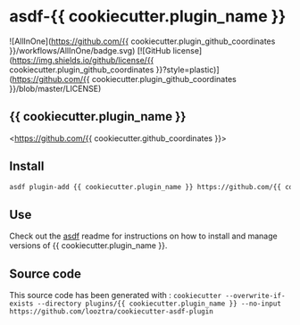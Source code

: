 # asdf-{{ cookiecutter.plugin_name }}

![AllInOne](https://github.com/{{ cookiecutter.plugin_github_coordinates }}/workflows/AllInOne/badge.svg)
[![GitHub license](https://img.shields.io/github/license/{{ cookiecutter.plugin_github_coordinates }}?style=plastic)](https://github.com/{{ cookiecutter.plugin_github_coordinates }}/blob/master/LICENSE)

## {{ cookiecutter.plugin_name }}

<https://github.com/{{ cookiecutter.github_coordinates }}>

## Install

```bash
asdf plugin-add {{ cookiecutter.plugin_name }} https://github.com/{{ cookiecutter.plugin_github_coordinates }}
```

## Use

Check out the [asdf](https://github.com/asdf-vm/asdf) readme for instructions on how to install and manage versions of {{ cookiecutter.plugin_name }}.

## Source code

This source code has been generated with : `cookiecutter --overwrite-if-exists --directory plugins/{{ cookiecutter.plugin_name }} --no-input https://github.com/looztra/cookiecutter-asdf-plugin`

